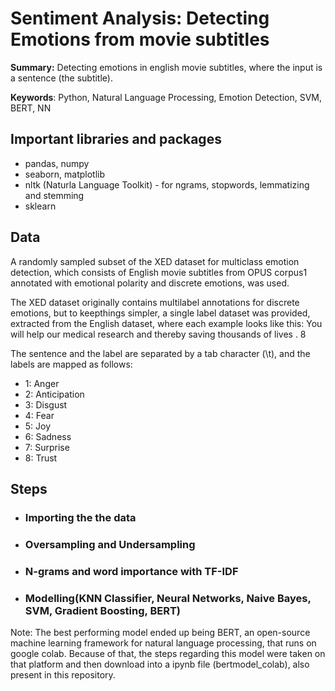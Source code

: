 # Sentiment Analysis: Detecting Emotions from movie subtitles

**Summary:** Detecting emotions in english movie subtitles, where the input is a sentence (the subtitle). 

**Keywords**: Python, Natural Language Processing, Emotion Detection, SVM, BERT, NN

## Important libraries and packages 
- pandas, numpy
- seaborn, matplotlib
- nltk (Naturla Language Toolkit) - for ngrams, stopwords, lemmatizing and stemming
- sklearn

## Data
A randomly sampled subset of the XED dataset for multiclass emotion detection, which consists of English movie subtitles from OPUS corpus1 annotated with emotional polarity and discrete emotions,  was used.

The XED dataset originally contains multilabel annotations for discrete emotions, but to keepthings simpler, a single label dataset was provided, extracted from the English dataset, where each example looks like this:
You will help our medical research and thereby saving thousands of lives . 8

The sentence and the label are separated by a tab character (\t), and the labels are mapped as follows:
- 1: Anger
- 2: Anticipation
- 3: Disgust
- 4: Fear
- 5: Joy
- 6: Sadness
- 7: Surprise
- 8: Trust

## Steps
- ### Importing the the data
- ### Oversampling and Undersampling
- ### N-grams and word importance with TF-IDF
- ### Modelling(KNN Classifier, Neural Networks, Naive Bayes, SVM, Gradient Boosting, BERT)

Note: The best performing model ended up being BERT, an open-source machine learning framework for natural language processing, that runs on google colab. Because of that, the steps regarding this model were taken on that platform and then download into a ipynb file (bertmodel_colab), also present in this repository.





